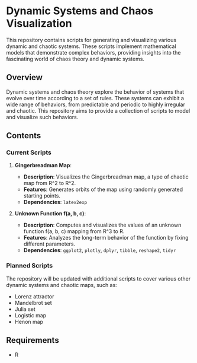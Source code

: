 # Dynamic Systems and Chaos Visualization

This repository contains scripts for generating and visualizing various dynamic and chaotic systems. These scripts implement mathematical models that demonstrate complex behaviors, providing insights into the fascinating world of chaos theory and dynamic systems.

## Overview

Dynamic systems and chaos theory explore the behavior of systems that evolve over time according to a set of rules. These systems can exhibit a wide range of behaviors, from predictable and periodic to highly irregular and chaotic. This repository aims to provide a collection of scripts to model and visualize such behaviors.

## Contents

### Current Scripts

1. **Gingerbreadman Map**:
   - **Description**: Visualizes the Gingerbreadman map, a type of chaotic map from R^2 to R^2.
   - **Features**: Generates orbits of the map using randomly generated starting points.
   - **Dependencies**: `latex2exp`

2. **Unknown Function f(a, b, c)**:
   - **Description**: Computes and visualizes the values of an unknown function f(a, b, c) mapping from R^3 to R.
   - **Features**: Analyzes the long-term behavior of the function by fixing different parameters.
   - **Dependencies**: `ggplot2`, `plotly`, `dplyr`, `tibble`, `reshape2`, `tidyr`

### Planned Scripts

The repository will be updated with additional scripts to cover various other dynamic systems and chaotic maps, such as:
- Lorenz attractor
- Mandelbrot set
- Julia set
- Logistic map
- Henon map

## Requirements

- R